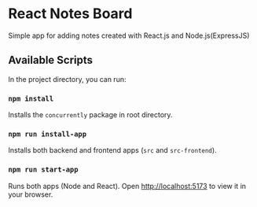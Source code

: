 # React Notes Board

Simple app for adding notes created with React.js and Node.js(ExpressJS)

## Available Scripts

In the project directory, you can run:

### `npm install`

Installs the `concurrently` package in root directory.

### `npm run install-app`

Installs both backend and frontend apps (`src` and `src-frontend`).

### `npm run start-app`

Runs both apps (Node and React).
Open [http://localhost:5173](http://localhost:5173) to view it in your browser.
